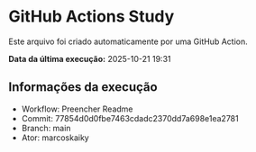 # GitHub Actions Study

Este arquivo foi criado automaticamente por uma GitHub Action.

**Data da última execução:** 2025-10-21 19:31

## Informações da execução
- Workflow: Preencher Readme
- Commit: 77854d0d0fbe7463cdadc2370dd7a698e1ea2781
- Branch: main
- Ator: marcoskaiky
